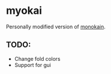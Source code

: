 # myokai

Personally modified version of [monokain](https://github.com/flazz/vim-colorschemes/blob/master/colors/monokain.vim).

## TODO:

* Change fold colors
* Support for gui
